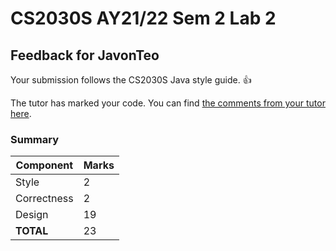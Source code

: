 # CS2030S AY21/22 Sem 2 Lab 2
## Feedback for JavonTeo
Your submission follows the CS2030S Java style guide. :+1:

The tutor has marked your code. You can find [the comments from your tutor here](https://www.github.com/nus-cs2030s-2122-s2/lab2-JavonTeo/commit/adc993800832ac5d0ce20d74d722f30cf9e4a12c).
### Summary

| Component | Marks |
|-----------|-------|
| Style | 2 |
| Correctness | 2 |
| Design | 19 |
| **TOTAL** | 23 |
